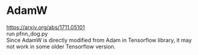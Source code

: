 # AdamW
https://arxiv.org/abs/1711.05101  <br />
run pfnn_dog.py <br />
Since AdamW is directly modified from Adam in Tensorflow library, it may not work in some older Tensorflow version. <br />
